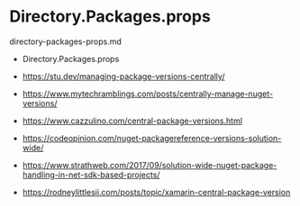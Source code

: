 # Directory.Packages.props

directory-packages-props.md

*   Directory.Packages.props

*   https://stu.dev/managing-package-versions-centrally/

*   https://www.mytechramblings.com/posts/centrally-manage-nuget-versions/

*   https://www.cazzulino.com/central-package-versions.html

*   https://codeopinion.com/nuget-packagereference-versions-solution-wide/

*   https://www.strathweb.com/2017/09/solution-wide-nuget-package-handling-in-net-sdk-based-projects/

*   https://rodneylittlesii.com/posts/topic/xamarin-central-package-version

